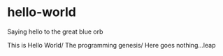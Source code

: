 # hello-world
Saying hello to the great blue orb

This is Hello World/
The programming genesis/
Here goes nothing...leap
